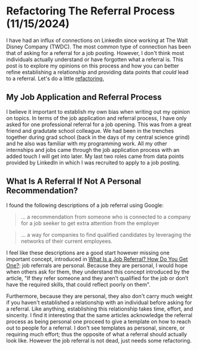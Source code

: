 # Refactoring The Referral Process (11/15/2024)
I have had an influx of connections on LinkedIn since working at The Walt Disney Company (TWDC). The most common type of connection has been that of asking for a referral for a job posting. However, I don't think most individuals actually understand or have forgotten what a referral is. This post is to explore my opinions on this process and how you can better refine establishing a relationship and providing data points that *could* lead to a referral. Let's do a little [refactoring.](https://en.wikipedia.org/wiki/Code_refactoring) 

## My Job Application and Referral Process
I believe it important to establish my own bias when writing out my opinion on topics. In terms of the job application and referral process, I have only asked for one professional referral for a job opening. This was from a great friend and gradutate school colleague. We had been in the trenches together during grad school (back in the days of my central science grind) and he also was familiar with my programming work. All my other internships and jobs came through the job application process with an added touch I will get into later. My last two roles came from data points provided by LinkedIn in which I was recruited to apply to a job posting.

## What Is A Referral If Not A Personal Recommendation?
I found the following descriptions of a job referral using Google:

> ... a recommendation from someone who is connected to a company for a job seeker to get extra attention from the employer

> ... a way for companies to find qualified candidates by leveraging the networks of their current employees.

I feel like these descriptions are a good start however missing one important concept, introduced in [What Is a Job Referral? How Do You Get One?](https://www.linkedin.com/pulse/what-job-referral-how-do-you-get-one-get-hired-by-linkedin-news/): job referrals are personal. Because they are personal, I would hope when others ask for them, they understand this concept introduced by the article, "If they refer someone and they aren’t qualified for the job or don’t have the required skills, that could reflect poorly on them". 

Furthermore, because they are personal, they also don't carry much weight if you haven't established a relationship with an individual before asking for a referral. Like anything, establishing this relationship takes time, effort, and sincerity. I find it interesting that the same articles acknowledge the referral process as being personal one proceed to give a template on how to reach out to people for a referral. I don't see templates as personal, sincere, or requiring much effort; thus the opposite of what a referral should actually look like. However the job referral is not dead, just needs some refactoring. 

## 







